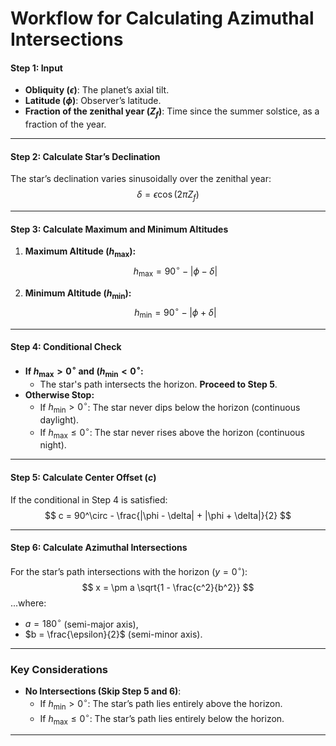 # Workflow for Calculating Azimuthal Intersections
#### **Step 1: Input**
- **Obliquity ($\epsilon$)**: The planet’s axial tilt.
- **Latitude ($\phi$)**: Observer’s latitude.
- **Fraction of the zenithal year ($Z_f$)**: Time since the summer solstice, as a fraction of the year.

---

#### **Step 2: Calculate Star’s Declination**
The star’s declination varies sinusoidally over the zenithal year:
$$
\delta = \epsilon \cos(2 \pi Z_f)
$$

---

#### **Step 3: Calculate Maximum and Minimum Altitudes**
1. **Maximum Altitude ($h_\text{max}$):**
   $$
   h_\text{max} = 90^\circ - |\phi - \delta|
   $$

2. **Minimum Altitude ($h_\text{min}$):**
   $$
   h_\text{min} = 90^\circ - |\phi + \delta|
   $$

---

#### **Step 4: Conditional Check**
- **If $h_\text{max} > 0^\circ$ and $(h_\text{min} < 0^\circ$:**
    - The star's path intersects the horizon. **Proceed to Step 5**.
- **Otherwise Stop:**
    - If $h_\text{min} > 0^\circ$: The star never dips below the horizon (continuous daylight).
    - If $h_\text{max} \leq 0^\circ$: The star never rises above the horizon (continuous night).

---

#### **Step 5: Calculate Center Offset ($c$)**
If the conditional in Step 4 is satisfied:
$$
c = 90^\circ - \frac{|\phi - \delta| + |\phi + \delta|}{2}
$$

---

#### **Step 6: Calculate Azimuthal Intersections**
For the star’s path intersections with the horizon ($y = 0^\circ$):
$$
x = \pm a \sqrt{1 - \frac{c^2}{b^2}}
$$
...where:
- $a = 180^\circ$ (semi-major axis),
- $b = \frac{\epsilon}{2}$ (semi-minor axis).

---

### **Key Considerations**
- **No Intersections (Skip Step 5 and 6)**:
    - If $h_\text{min} > 0^\circ$: The star’s path lies entirely above the horizon.
    - If $h_\text{max} \leq 0^\circ$: The star’s path lies entirely below the horizon.

---

